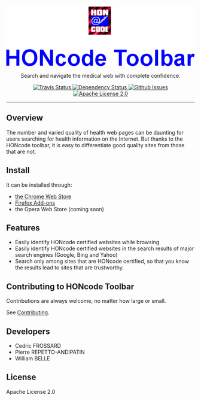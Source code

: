 <p align="center">
  <img alt="HONcode Toolbar" src="https://raw.githubusercontent.com/healthonnet/hon-honcode-extension/master/assets/readme-logo.png">
</p>

<p align="center">
  Search and navigate the medical web with complete confidence.
</p>

<p align="center">
  <a href="https://travis-ci.org/healthonnet/hon-honcode-extension">
    <img alt="Travis Status" src="https://travis-ci.org/healthonnet/hon-honcode-extension.svg?branch=master">
  </a>
  <a href='https://gemnasium.com/github.com/healthonnet/hon-honcode-extension'>
    <img src="https://gemnasium.com/badges/github.com/healthonnet/hon-honcode-extension.svg" alt="Dependency Status" />
  </a>
  <a href="https://github.com/healthonnet/hon-honcode-extension/issues">
    <img alt="Github Issues" src="https://img.shields.io/github/issues/healthonnet/hon-honcode-extension.svg">
  </a>
  <a href="https://raw.githubusercontent.com/healthonnet/hon-honcode-extension/master/LICENSE">
    <img alt="Apache License 2.0" src="https://img.shields.io/badge/license-Apache%202-blue.svg">
  </a>
</p>

---

Overview
--------

The number and varied quality of health web pages can be daunting for users
searching for health information on the Internet. But thanks to the HONcode
toolbar, it is easy to differentiate good quality sites from those that are not.

Install
-------

It can be installed through:
 * [the Chrome Web Store](https://chrome.google.com/webstore/detail/honcode-toolbar/migljoiadpobjnfkpmbpjekghdiilneb)
 * [Firefox Add-ons](https://addons.mozilla.org/en-US/firefox/addon/hon-toolbar/)
 * the Opera Web Store (coming soon)

Features
--------

 * Easily identify HONcode certified websites while browsing
 * Easily identify HONcode certified websites in the search results of major search engines (Google, Bing and Yahoo)
 * Search only among sites that are HONcode certified, so that you know the results lead to sites that are trustworthy.

Contributing to HONcode Toolbar
-------------------------------

Contributions are always welcome, no matter how large or small.

See [Contributing](CONTRIBUTING.md).

Developers
----------

* Cedric FROSSARD
* Pierre REPETTO-ANDIPATIN
* William BELLE

License
-------

Apache License 2.0
